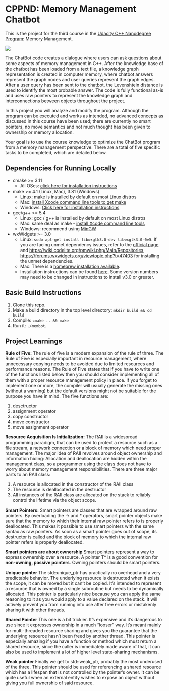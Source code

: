 # CPPND: Memory Management Chatbot

This is the project for the third course in the [Udacity C++ Nanodegree Program](https://www.udacity.com/course/c-plus-plus-nanodegree--nd213): Memory Management.

<img src="images/chatbot_demo.gif"/>

The ChatBot code creates a dialogue where users can ask questions about some aspects of memory management in C++. After the knowledge base of the chatbot has been loaded from a text file, a knowledge graph representation is created in computer memory, where chatbot answers represent the graph nodes and user queries represent the graph edges. After a user query has been sent to the chatbot, the Levenshtein distance is used to identify the most probable answer. The code is fully functional as-is and uses raw pointers to represent the knowledge graph and interconnections between objects throughout the project.

In this project you will analyze and modify the program. Although the program can be executed and works as intended, no advanced concepts as discussed in this course have been used; there are currently no smart pointers, no move semantics and not much thought has been given to ownership or memory allocation.

Your goal is to use the course knowledge to optimize the ChatBot program from a memory management perspective. There are a total of five specific tasks to be completed, which are detailed below.

## Dependencies for Running Locally
* cmake >= 3.11
  * All OSes: [click here for installation instructions](https://cmake.org/install/)
* make >= 4.1 (Linux, Mac), 3.81 (Windows)
  * Linux: make is installed by default on most Linux distros
  * Mac: [install Xcode command line tools to get make](https://developer.apple.com/xcode/features/)
  * Windows: [Click here for installation instructions](http://gnuwin32.sourceforge.net/packages/make.htm)
* gcc/g++ >= 5.4
  * Linux: gcc / g++ is installed by default on most Linux distros
  * Mac: same deal as make - [install Xcode command line tools](https://developer.apple.com/xcode/features/)
  * Windows: recommend using [MinGW](http://www.mingw.org/)
* wxWidgets >= 3.0
  * Linux: `sudo apt-get install libwxgtk3.0-dev libwxgtk3.0-0v5`. If you are facing unmet dependency issues, refer to the [official page](https://wiki.codelite.org/pmwiki.php/Main/WxWidgets30Binaries#toc2)  and https://wiki.codelite.org/pmwiki.php/Main/Repositories, https://forums.wxwidgets.org/viewtopic.php?t=47403 for installing the unmet dependencies.
  * Mac: There is a [homebrew installation available](https://formulae.brew.sh/formula/wxmac).
  * Installation instructions can be found [here](https://wiki.wxwidgets.org/Install). Some version numbers may need to be changed in instructions to install v3.0 or greater.

## Basic Build Instructions

1. Clone this repo.
2. Make a build directory in the top level directory: `mkdir build && cd build`
3. Compile: `cmake .. && make`
4. Run it: `./membot`.

## Project Learnings

**Rule of Five:**
 The rule of five is a modern expansion of the rule of three. The Rule of Five is especially important in resource management, where unnecessary copying needs to be avoided due to limited resources and performance reasons. The Rule of Five states that if you have to write one of the functions listed below then you should consider implementing all of them with a proper resource management policy in place. If you forget to implement one or more, the compiler will usually generate the missing ones (without a warning) but the default versions might not be suitable for the purpose you have in mind. The five functions are:
1. desctructor
2. assignment operator
3. copy constructor
4. move constructor
5. move assignment operator

**Resource Acquisition Is Initialization:**
 The RAII is a widespread programming paradigm, that can be used to protect a resource such as a file stream, a network connection or a block of memory which need proper management. The major idea of RAII revolves around object ownership and information hiding: Allocation and deallocation are hidden within the management class, so a programmer using the class does not have to worry about memory management responsibilities.
There are three major parts to an RAII class:

1. A resource is allocated in the constructor of the RAII class
2. The resource is deallocated in the destructor
3. All instances of the RAII class are allocated on the stack to reliably control the lifetime via the object scope.

**Smart Pointers:**
Smart pointers are classes that are wrapped around raw pointers. By overloading the -> and * operators, smart pointer objects make sure that the memory to which their internal raw pointer refers to is properly deallocated. This makes it possible to use smart pointers with the same syntax as raw pointers. As soon as a smart pointer goes out of scope, its destructor is called and the block of memory to which the internal raw pointer refers is properly deallocated.
 
**Smart pointers are about ownership**
Smart pointers represent a way to express ownership over a resource. A pointer T* is a good convention for __non-owning, passive pointers__. Owning pointers should be smart pointers.

**Unique pointer**
The std::unique_ptr has practically no overhead and a very predictable behavior. The underlying resource is destructed when it exists the scope, it can be moved but it can’t be copied. It’s intended to represent a resource that is owned by a single subroutine but needs to be dynamically allocated.
This pointer is particularly nice because you can apply the same reasoning to it as you would apply to a value declared on the stack. It will actively prevent you from running into use after free errors or mistakenly sharing it with other threads.

**Shared Pointer**
This one is a bit trickier. It’s expensive and it’s dangerous to use since it expresses ownership in a much “looser” way. It’s meant mainly for multi-threaded resource sharing and gives you the guarantee that the underlying resource hasn’t been freed by another thread. This pointer is especially amazing if you have a function or method which must return a shared resource, since the caller is immediately made aware of that, it can also be used to implement a lot of higher level state-sharing mechanisms.

**Weak pointer**
Finally we get to std::weak_ptr, probably the most underused of the three. This pointer should be used for referencing a shared resource which has a lifespan that is not controlled by the pointer’s owner. It can be quite useful when an external entity wishes to expose an object without giving you full ownership of said resource.




